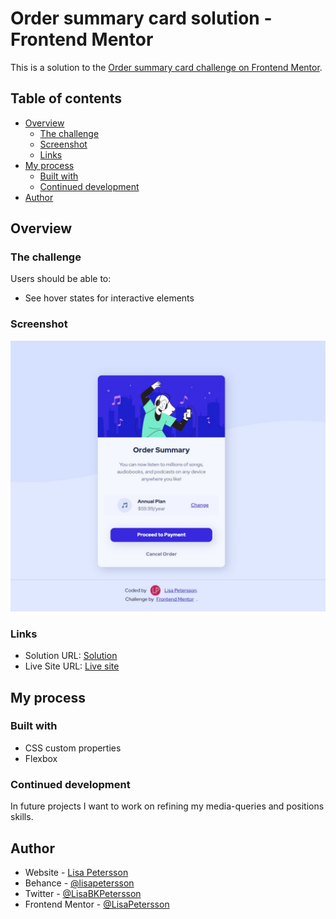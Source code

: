 # Order summary card solution - Frontend Mentor

This is a solution to the [Order summary card challenge on Frontend Mentor](https://www.frontendmentor.io/challenges/order-summary-component-QlPmajDUj).

## Table of contents

- [Overview](#overview)
  - [The challenge](#the-challenge)
  - [Screenshot](#screenshot)
  - [Links](#links)
- [My process](#my-process)
  - [Built with](#built-with)
  - [Continued development](#continued-development)
- [Author](#author)

## Overview

### The challenge

Users should be able to:

- See hover states for interactive elements

### Screenshot

![](./images/screenshot.jpg)

### Links

- Solution URL: [Solution](https://your-solution-url.com)
- Live Site URL: [Live site](https://lisapetersson.github.io/order-summary-card-challenge/)

## My process

### Built with

- CSS custom properties
- Flexbox

### Continued development

In future projects I want to work on refining my media-queries and positions skills. 

## Author

- Website - [Lisa Petersson](https://www.lisapetersson.se)
- Behance - [@lisapetersson](https://www.behance.net/lisapetersson)
- Twitter - [@LisaBKPetersson](https://twitter.com/LisaBKPetersson)
- Frontend Mentor - [@LisaPetersson](https://www.frontendmentor.io/profile/LisaPetersson)

